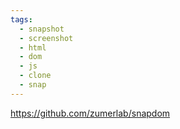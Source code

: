 ```yaml
---
tags:
  - snapshot
  - screenshot
  - html
  - dom
  - js
  - clone
  - snap
---
```

https://github.com/zumerlab/snapdom

